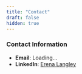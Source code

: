 ```yaml
---
title: "Contact"
draft: false
hidden: true
---
```


### Contact Information

- **Email**: <span class="obfu echoromeoechonovemberalphalimaalphanovembergammalimaechoyankeeatgammamikealphaindigolimadotcharlieoscarmike">Loading...</span>
- **LinkedIn**: [Erena Langley](https://linkedin.com/in/erenalangley)

<script>
// this is designed to stop dumb web page scrapers scraping the email
// address and sending us spam

    var mymap = {
        zero: '0',
        one: '1',
        two: '2',
        three: '3',
        four: '4',
        five: '5',
        six: '6',
        seven: '7',
        eight: '8',
        nine: '9',
        at: '@',
        alpha: 'a',
        bravo: 'b',
        charlie: 'c',
        delta: 'd',
        echo: 'e',
        foxtrot: 'f',
        gamma: 'g',
        hotel: 'h',
        indigo: 'i',
        juliett: 'j',
        kilo: 'k',
        lima: 'l',
        mike: 'm',
        november: 'n',
        oscar: 'o',
        papa: 'p',
        quebec: 'q',
        romeo: 'r',
        sierra: 's',
        tango: 't',
        uniform: 'u',
        victor: 'v',
        whiskey: 'w',
        'x-ray': 'x',
        yankee: 'y',
        zulu: 'z',
        dot: '.',
        space: ' '
    };

    function decoder(string) {
        if (string.length == 0)
        return "";
        for (k in mymap)
        if (mymap.hasOwnProperty(k))
            if (string.indexOf(k) == 0) {
            return mymap[k] + decoder(string.substr(k.length));
            }
        return string.substr(0,1) + decoder(string.substr(1));
    }

    document.addEventListener('DOMContentLoaded', function() {
        document.querySelectorAll('.obfu').forEach((e) => {
            e.innerHTML = "<span class='reveal'>CLICK TO SHOW</span>";
            e.addEventListener('click', function() {
                e.innerHTML = decoder(e.getAttribute('class').replace('obfu ', ''));
            });
        })
    });
</script>
<style>
        .reveal {
                    background: rgb(55, 143, 231);
                    color: white;
                    border-radius: 10px;
                    font-size: 8pt;
                    padding:5px;
                  }
</style>
